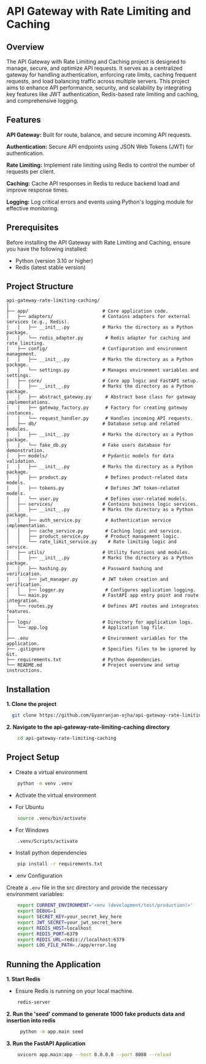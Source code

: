 # API Gateway with Rate Limiting and Caching

## Overview

The API Gateway with Rate Limiting and Caching project is designed to manage, secure, and optimize API requests. It serves as a centralized gateway for handling authentication, enforcing rate limits, caching frequent requests, and load balancing traffic across multiple servers. This project aims to enhance API performance, security, and scalability by integrating key features like JWT authentication, Redis-based rate limiting and caching, and comprehensive logging.

## Features

**API Gateway:** Built for route, balance, and secure incoming API requests.

**Authentication:** Secure API endpoints using JSON Web Tokens (JWT) for authentication.

**Rate Limiting:** Implement rate limiting using Redis to control the number of requests per client.

**Caching:** Cache API responses in Redis to reduce backend load and improve response times.

**Logging:** Log critical errors and events using Python's logging module for effective monitoring.

## Prerequisites

Before installing the API Gateway with Rate Limiting and Caching, ensure you have the following installed:

- Python (version 3.10 or higher)
- Redis (latest stable version)

## Project Structure

```plaintext
api-gateway-rate-limiting-caching/
│
├── app/                           # Core application code.
│   ├── adapters/                  # Contains adapters for external services (e.g., Redis).
│   │   ├── __init__.py            # Marks the directory as a Python package.
│   │   └── redis_adapter.py        # Redis adapter for caching and rate limiting.
│   ├── config/                    # Configuration and environment management.
│   │   ├── __init__.py            # Marks the directory as a Python package.
│   │   └── settings.py            # Manages environment variables and settings.
│   ├── core/                      # Core app logic and FastAPI setup.
│   │   ├── __init__.py            # Marks the directory as a Python package.
│   │   ├── abstract_gateway.py     # Abstract base class for gateway implementations.
│   │   ├── gateway_factory.py      # Factory for creating gateway instances.
│   │   └── request_handler.py      # Handles incoming API requests.
│   ├── db/                        # Database setup and related modules.
│   │   ├── __init__.py            # Marks the directory as a Python package.
│   │   └── fake_db.py             # Fake users database for demonstration.
│   ├── models/                    # Pydantic models for data validation.
│   │   ├── __init__.py            # Marks the directory as a Python package.
│   │   ├── product.py              # Defines product-related data models.
│   │   ├── tokens.py               # Defines JWT token-related models.
│   │   └── user.py                 # Defines user-related models.
│   ├── services/                  # Contains business logic services.
│   │   ├── __init__.py            # Marks the directory as a Python package.
│   │   ├── auth_service.py         # Authentication service implementation.
│   │   ├── cache_service.py        # Caching logic and service.
│   │   ├── product_service.py      # Product management logic.
│   │   └── rate_limit_service.py    # Rate limiting logic and service.
│   ├── utils/                     # Utility functions and modules.
│   │   ├── __init__.py            # Marks the directory as a Python package.
│   │   ├── hashing.py             # Password hashing and verification.
│   │   ├── jwt_manager.py         # JWT token creation and verification.
│   │   ├── logger.py               # Configures application logging.
│   └── main.py                    # FastAPI app entry point and route integration.
│   └── routes.py                  # Defines API routes and integrates features.
│
├── logs/                          # Directory for application logs.
│   └── app.log                    # Application log file.
│
├── .env                           # Environment variables for the application.
├── .gitignore                     # Specifies files to be ignored by Git.
├── requirements.txt               # Python dependencies.
└── README.md                      # Project overview and setup instructions.
```

## Installation

**1. Clone the project**

```bash
  git clone https://github.com/Gyanranjan-ojha/api-gateway-rate-limiting-caching.git
```

**2. Navigate to the api-gateway-rate-limiting-caching directory**

```bash
    cd api-gateway-rate-limiting-caching
```

## Project Setup

- Create a virtual environment

```bash
    python -m venv .venv
```

- Activate the virtual environment

- For Ubuntu

```bash
    source .venv/bin/activate
```

- For Windows

```bash
    .venv/Scripts/activate
```

- Install python dependencies

```bash
    pip install -r requirements.txt
```

- .env Configuration

Create a `.env` file in the src directory and provide the necessary environment variables:

```bash
    export CURRENT_ENVIRONMENT='<env (development/test/production)>'
    export DEBUG=1
    export SECRET_KEY=your_secret_key_here
    export JWT_SECRET=your_jwt_secret_here
    export REDIS_HOST=localhost
    export REDIS_PORT=6379
    export REDIS_URL=redis://localhost:6379
    export LOG_FILE_PATH=./app/error.log
```

## Running the Application

**1. Start Redis**
- Ensure Redis is running on your local machine.

```bash
    redis-server
```

**2. Run the 'seed' command to generate 1000 fake products data and insertion into redis**

```bash
     python -m app.main seed
```

**3. Run the FastAPI Application**
```bash
    uvicorn app.main:app --host 0.0.0.0 --port 8080 --reload
```